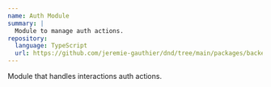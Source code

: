 ```yaml
---
name: Auth Module
summary: |
  Module to manage auth actions.
repository:
  language: TypeScript
  url: https://github.com/jeremie-gauthier/dnd/tree/main/packages/backend/src/auth
---
```


Module that handles interactions auth actions.

<NodeGraph />
